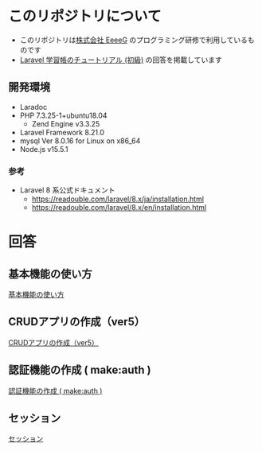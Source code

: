 # このリポジトリについて

- このリポジトリは[株式会社 EeeeG](https://eeeeg.tokyo/) のプログラミング研修で利用しているものです
- [Laravel 学習帳のチュートリアル (初級)](https://laraweb.net/crud/elementary/) の回答を掲載しています

## 開発環境

- Laradoc
- PHP 7.3.25-1+ubuntu18.04
    - Zend Engine v3.3.25
- Laravel Framework 8.21.0
- mysql Ver 8.0.16 for Linux on x86_64
- Node.js v15.5.1

### 参考

- Laravel 8 系公式ドキュメント
    - https://readouble.com/laravel/8.x/ja/installation.html
    - https://readouble.com/laravel/8.x/en/installation.html

# 回答

## 基本機能の使い方

[基本機能の使い方](./answer_01.md)

## CRUDアプリの作成（ver5）

[CRUDアプリの作成（ver5）](./answer_05.md)

## 認証機能の作成 ( make:auth )

[認証機能の作成 ( make:auth )](./answer_02.md)

## セッション

[セッション](./answer_03.md)
